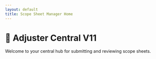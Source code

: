 ```yaml
---
layout: default
title: Scope Sheet Manager Home
---
```

<body>
  <h1>📝 Adjuster Central V11</h1>
  <p>Welcome to your central hub for submitting and reviewing scope sheets.</p>
</body>
